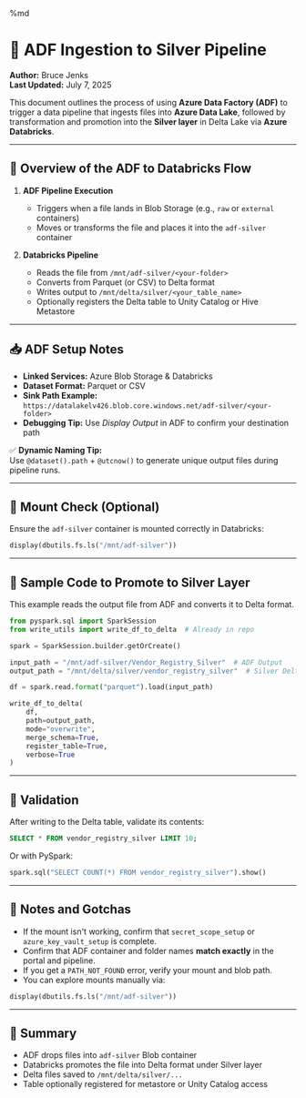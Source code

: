%md
# 📘 ADF Ingestion to Silver Pipeline

**Author:** Bruce Jenks  
**Last Updated:** July 7, 2025  

This document outlines the process of using **Azure Data Factory (ADF)** to trigger a data pipeline that ingests files into **Azure Data Lake**, followed by transformation and promotion into the **Silver layer** in Delta Lake via **Azure Databricks**.

---

## 🔁 Overview of the ADF to Databricks Flow

1. **ADF Pipeline Execution**
   - Triggers when a file lands in Blob Storage (e.g., `raw` or `external` containers)
   - Moves or transforms the file and places it into the `adf-silver` container

2. **Databricks Pipeline**
   - Reads the file from `/mnt/adf-silver/<your-folder>`
   - Converts from Parquet (or CSV) to Delta format
   - Writes output to `/mnt/delta/silver/<your_table_name>`
   - Optionally registers the Delta table to Unity Catalog or Hive Metastore

---

## 📥 ADF Setup Notes

- **Linked Services:** Azure Blob Storage & Databricks
- **Dataset Format:** Parquet or CSV
- **Sink Path Example:**  
  `https://datalakelv426.blob.core.windows.net/adf-silver/<your-folder>`
- **Debugging Tip:** Use *Display Output* in ADF to confirm your destination path

✅ **Dynamic Naming Tip:**  
Use `@dataset().path` + `@utcnow()` to generate unique output files during pipeline runs.

---

## 📂 Mount Check (Optional)

Ensure the `adf-silver` container is mounted correctly in Databricks:

```python
display(dbutils.fs.ls("/mnt/adf-silver"))
```

---

## 🔄 Sample Code to Promote to Silver Layer

This example reads the output file from ADF and converts it to Delta format.

```python
from pyspark.sql import SparkSession
from write_utils import write_df_to_delta  # Already in repo

spark = SparkSession.builder.getOrCreate()

input_path = "/mnt/adf-silver/Vendor_Registry_Silver"  # ADF Output
output_path = "/mnt/delta/silver/vendor_registry_silver"  # Silver Delta Target

df = spark.read.format("parquet").load(input_path)

write_df_to_delta(
    df,
    path=output_path,
    mode="overwrite",
    merge_schema=True,
    register_table=True,
    verbose=True
)
```

---

## 🧪 Validation

After writing to the Delta table, validate its contents:

```sql
SELECT * FROM vendor_registry_silver LIMIT 10;
```

Or with PySpark:

```python
spark.sql("SELECT COUNT(*) FROM vendor_registry_silver").show()
```

---

## 📝 Notes and Gotchas

- If the mount isn't working, confirm that `secret_scope_setup` or `azure_key_vault_setup` is complete.
- Confirm that ADF container and folder names **match exactly** in the portal and pipeline.
- If you get a `PATH_NOT_FOUND` error, verify your mount and blob path.
- You can explore mounts manually via:

```python
display(dbutils.fs.ls("/mnt/adf-silver"))
```

---

## 📌 Summary

- ADF drops files into `adf-silver` Blob container
- Databricks promotes the file into Delta format under Silver layer
- Delta files saved to `/mnt/delta/silver/...`
- Table optionally registered for metastore or Unity Catalog access
